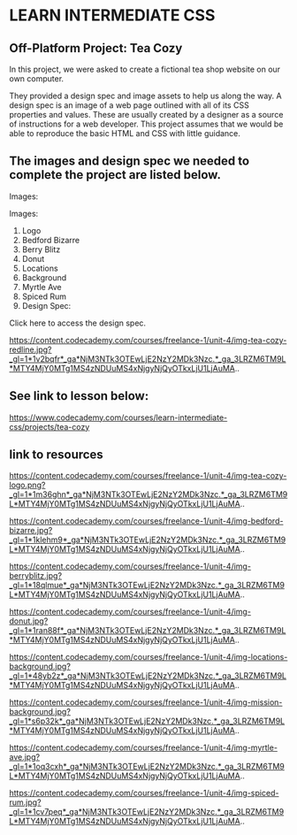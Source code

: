 LEARN INTERMEDIATE CSS
==========================

Off-Platform Project: Tea Cozy
------------------------------
In this project, we were asked to create a fictional tea shop website on our own computer.


They provided a design spec and image assets to help us along the way. A design spec is an image of a web page outlined with all of its CSS properties and values. 
These are usually created by a designer as a source of instructions for a web developer. 
This project assumes that we would be able to reproduce the basic HTML and CSS with little guidance.

The images and design spec we needed to complete the project are listed below.
--------------------------------------------------------------------------------
Images:

Images:

1. Logo
2. Bedford Bizarre
3. Berry Blitz
4. Donut
5. Locations
6. Background
7. Myrtle Ave
8. Spiced Rum
9. Design Spec:

Click here to access the design spec.

https://content.codecademy.com/courses/freelance-1/unit-4/img-tea-cozy-redline.jpg?_gl=1*1v2bqfr*_ga*NjM3NTk3OTEwLjE2NzY2MDk3Nzc.*_ga_3LRZM6TM9L*MTY4MjY0MTg1MS4zNDUuMS4xNjgyNjQyOTkxLjU1LjAuMA..

See link to lesson below:
--------------------------

https://www.codecademy.com/courses/learn-intermediate-css/projects/tea-cozy

link to resources
-------------------

https://content.codecademy.com/courses/freelance-1/unit-4/img-tea-cozy-logo.png?_gl=1*1m36ghn*_ga*NjM3NTk3OTEwLjE2NzY2MDk3Nzc.*_ga_3LRZM6TM9L*MTY4MjY0MTg1MS4zNDUuMS4xNjgyNjQyOTkxLjU1LjAuMA..

https://content.codecademy.com/courses/freelance-1/unit-4/img-bedford-bizarre.jpg?_gl=1*1klehm9*_ga*NjM3NTk3OTEwLjE2NzY2MDk3Nzc.*_ga_3LRZM6TM9L*MTY4MjY0MTg1MS4zNDUuMS4xNjgyNjQyOTkxLjU1LjAuMA..


https://content.codecademy.com/courses/freelance-1/unit-4/img-berryblitz.jpg?_gl=1*18qlmue*_ga*NjM3NTk3OTEwLjE2NzY2MDk3Nzc.*_ga_3LRZM6TM9L*MTY4MjY0MTg1MS4zNDUuMS4xNjgyNjQyOTkxLjU1LjAuMA..

https://content.codecademy.com/courses/freelance-1/unit-4/img-donut.jpg?_gl=1*1ran88f*_ga*NjM3NTk3OTEwLjE2NzY2MDk3Nzc.*_ga_3LRZM6TM9L*MTY4MjY0MTg1MS4zNDUuMS4xNjgyNjQyOTkxLjU1LjAuMA..

https://content.codecademy.com/courses/freelance-1/unit-4/img-locations-background.jpg?_gl=1*48yb2z*_ga*NjM3NTk3OTEwLjE2NzY2MDk3Nzc.*_ga_3LRZM6TM9L*MTY4MjY0MTg1MS4zNDUuMS4xNjgyNjQyOTkxLjU1LjAuMA..

https://content.codecademy.com/courses/freelance-1/unit-4/img-mission-background.jpg?_gl=1*s6p32k*_ga*NjM3NTk3OTEwLjE2NzY2MDk3Nzc.*_ga_3LRZM6TM9L*MTY4MjY0MTg1MS4zNDUuMS4xNjgyNjQyOTkxLjU1LjAuMA..

https://content.codecademy.com/courses/freelance-1/unit-4/img-myrtle-ave.jpg?_gl=1*1oq3cxh*_ga*NjM3NTk3OTEwLjE2NzY2MDk3Nzc.*_ga_3LRZM6TM9L*MTY4MjY0MTg1MS4zNDUuMS4xNjgyNjQyOTkxLjU1LjAuMA..

https://content.codecademy.com/courses/freelance-1/unit-4/img-spiced-rum.jpg?_gl=1*1cv7peq*_ga*NjM3NTk3OTEwLjE2NzY2MDk3Nzc.*_ga_3LRZM6TM9L*MTY4MjY0MTg1MS4zNDUuMS4xNjgyNjQyOTkxLjU1LjAuMA..
